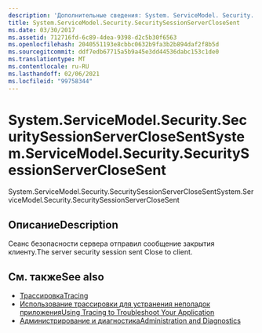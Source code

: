 ```yaml
---
description: 'Дополнительные сведения: System. ServiceModel. Security. Секуритисессионсерверклосесент'
title: System.ServiceModel.Security.SecuritySessionServerCloseSent
ms.date: 03/30/2017
ms.assetid: 712716fd-6c89-4dea-9398-d2c5b30f6563
ms.openlocfilehash: 2040551193e8cbbc0632b9fa3b2b894daf2f8b5d
ms.sourcegitcommit: ddf7edb67715a5b9a45e3dd44536dabc153c1de0
ms.translationtype: MT
ms.contentlocale: ru-RU
ms.lasthandoff: 02/06/2021
ms.locfileid: "99758344"
---
```

# <a name="systemservicemodelsecuritysecuritysessionserverclosesent"></a><span data-ttu-id="d92f2-103">System.ServiceModel.Security.SecuritySessionServerCloseSent</span><span class="sxs-lookup"><span data-stu-id="d92f2-103">System.ServiceModel.Security.SecuritySessionServerCloseSent</span></span>

<span data-ttu-id="d92f2-104">System.ServiceModel.Security.SecuritySessionServerCloseSent</span><span class="sxs-lookup"><span data-stu-id="d92f2-104">System.ServiceModel.Security.SecuritySessionServerCloseSent</span></span>  
  
## <a name="description"></a><span data-ttu-id="d92f2-105">Описание</span><span class="sxs-lookup"><span data-stu-id="d92f2-105">Description</span></span>  

 <span data-ttu-id="d92f2-106">Сеанс безопасности сервера отправил сообщение закрытия клиенту.</span><span class="sxs-lookup"><span data-stu-id="d92f2-106">The server security session sent Close to client.</span></span>  
  
## <a name="see-also"></a><span data-ttu-id="d92f2-107">См. также</span><span class="sxs-lookup"><span data-stu-id="d92f2-107">See also</span></span>

- [<span data-ttu-id="d92f2-108">Трассировка</span><span class="sxs-lookup"><span data-stu-id="d92f2-108">Tracing</span></span>](index.md)
- [<span data-ttu-id="d92f2-109">Использование трассировки для устранения неполадок приложения</span><span class="sxs-lookup"><span data-stu-id="d92f2-109">Using Tracing to Troubleshoot Your Application</span></span>](using-tracing-to-troubleshoot-your-application.md)
- [<span data-ttu-id="d92f2-110">Администрирование и диагностика</span><span class="sxs-lookup"><span data-stu-id="d92f2-110">Administration and Diagnostics</span></span>](../index.md)
